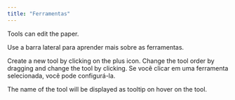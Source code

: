 ```yaml
---
title: "Ferramentas"
---
```


Tools can edit the paper.

Use a barra lateral para aprender mais sobre as ferramentas.

Create a new tool by clicking on the plus icon. Change the tool order by dragging and change the tool by clicking.
Se você clicar em uma ferramenta selecionada, você pode configurá-la.

The name of the tool will be displayed as tooltip on hover on the tool.
